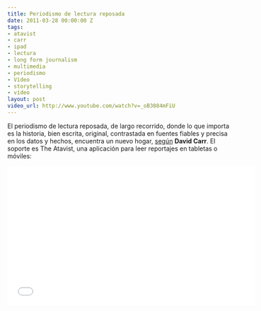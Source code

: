 ```yaml
---
title: Periodismo de lectura reposada
date: 2011-03-28 00:00:00 Z
tags:
- atavist
- carr
- ipad
- lectura
- long form journalism
- multimedia
- periodismo
- Vídeo
- storytelling
- vídeo
layout: post
video_url: http://www.youtube.com/watch?v=_oB3084mFiU
---
```


El periodismo de lectura reposada, de largo recorrido, donde lo que importa es la historia, bien escrita, original, contrastada en fuentes fiables y precisa en los datos y hechos, encuentra un nuevo hogar, [según](http://www.nytimes.com/2011/03/28/business/media/28carr.html "Long-Form Journalism Finds a Home") **David Carr**. El soporte es The Atavist, una aplicación para leer reportajes en tabletas o móviles:

<object width="560" height="315"><param name="movie" value="//www.youtube.com/v/_oB3084mFiU?version=3&amp;hl=es_ES"></param><param name="allowFullScreen" value="true"></param><param name="allowscriptaccess" value="always"></param><embed src="//www.youtube.com/v/_oB3084mFiU?version=3&amp;hl=es_ES" type="application/x-shockwave-flash" width="560" height="315" allowscriptaccess="always" allowfullscreen="true"></embed></object>